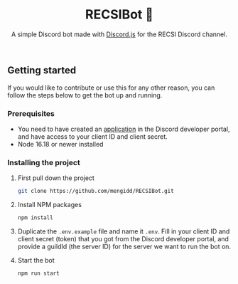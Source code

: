 
<h1 align="center">RECSIBot 🤖</h3>
<p align="center">A simple Discord bot made with <a href="https://discord.js.org">Discord.js</a> for the RECSI Discord channel.</p>
<br>

## Getting started
If you would like to contribute or use this for any other reason, you can follow the steps below to get the bot up and running.

### Prerequisites
- You need to have created an [application](https://discord.com/developers/applications) in the Discord developer portal, and have access to your client ID and client secret.
- Node 16.18 or newer installed

### Installing the project
1. First pull down the project
   ```sh
   git clone https://github.com/mengidd/RECSIBot.git
   ```

2. Install NPM packages
   ```sh
   npm install
   ```

3. Duplicate the `.env.example` file and name it `.env`. Fill in your client ID and client secret (token) that you got from the Discord developer portal, and provide a guildId (the server ID) for the server we want to run the bot on.

4. Start the bot
   ```sh
   npm run start
   ```

